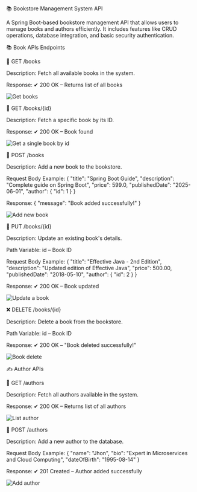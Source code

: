 📚 Bookstore Management System API

A Spring Boot-based bookstore management API that allows users to manage books and authors efficiently. It includes features like CRUD operations, database integration, and basic security authentication.

📚 Book APIs Endpoints

📝 GET /books

Description: Fetch all available books in the system.

Response: ✔ 200 OK – Returns list of all books

![Get books](https://github.com/user-attachments/assets/26731a92-444c-43a4-8373-9cc9f2b107b6)



📝 GET /books/{id}

Description: Fetch a specific book by its ID.

Response: ✔ 200 OK – Book found

![Get a single book by id](https://github.com/user-attachments/assets/b7909b41-5932-4d52-aa49-acd278b183d8)


📝 POST /books

Description: Add a new book to the bookstore.

Request Body Example:
{
    "title": "Spring Boot Guide",
    "description": "Complete guide on Spring Boot",
    "price": 599.0,
    "publishedDate": "2025-06-01",
    "author": {
        "id": 1
    }
}

Response:
{
    "message": "Book added successfully!"
}

![Add new book](https://github.com/user-attachments/assets/ae099a78-9f51-467a-9521-73a1a3c333ef)


📝 PUT /books/{id}

Description: Update an existing book's details.

Path Variable: id – Book ID

Request Body Example:
{
  "title": "Effective Java - 2nd Edition",
  "description": "Updated edition of Effective Java",
  "price": 500.00,
  "publishedDate": "2018-05-10",
  "author": {
    "id": 2
  }
}

Response: ✔ 200 OK – Book updated

![Update a book](https://github.com/user-attachments/assets/b030164f-db6e-4cb0-8ede-e382db372197)


❌ DELETE /books/{id}

Description: Delete a book from the bookstore.

Path Variable: id – Book ID

Response: ✔ 200 OK – "Book deleted successfully!"

![Book delete](https://github.com/user-attachments/assets/7bee41d9-d528-463d-b15b-4ec8fb8e5606)



✍️ Author APIs

📝 GET /authors

Description: Fetch all authors available in the system.

Response: ✔ 200 OK – Returns list of all authors

![List author](https://github.com/user-attachments/assets/2e46fc75-9673-4735-b02f-afac0a8ac8db)



📝 POST /authors

Description: Add a new author to the database.

Request Body Example:
{
  "name": "Jhon",
  "bio": "Expert in Microservices and Cloud Computing",
  "dateOfBirth": "1995-08-14"
}

Response: ✔ 201 Created – Author added successfully

![Add author](https://github.com/user-attachments/assets/9af781a1-d147-47fe-8479-aee75aa2a249)

